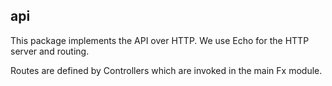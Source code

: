 ## api

This package implements the API over HTTP. We use Echo for the HTTP server and routing.

Routes are defined by Controllers which are invoked in the main Fx module.